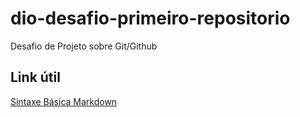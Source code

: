 # dio-desafio-primeiro-repositorio
Desafio de Projeto sobre Git/Github

## Link útil
[Sintaxe Básica Markdown](https://www.markdownguide.org/basic-syntax/)
